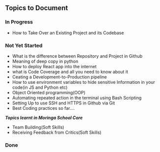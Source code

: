 ## Topics to Document

### In Progress
- How to Take Over an Existing Project and its Codebase

### Not Yet Started
- What is the difference between Repository and Project in Github
- Meaning of deep copy in python
- How to deploy React app into the internet
- what is Code Coverage and all you need to know about it
- Ceating a Development-to-Production pipeline
- How to use environment variables to hide sensitive Information in your code(in JS and Python etc)
- Object Oriented programming(OOP)
- Automating repeated action in the terminal using Bash Scripting
- Setting Up to use SSH and HTTPS in Github via Git
- Best Coding practices so far....

***Topics learnt in Moringa School Core***
- Team Building(Soft Skills)
- Receiving Feedback from Critics(Soft Skills)


### Done


